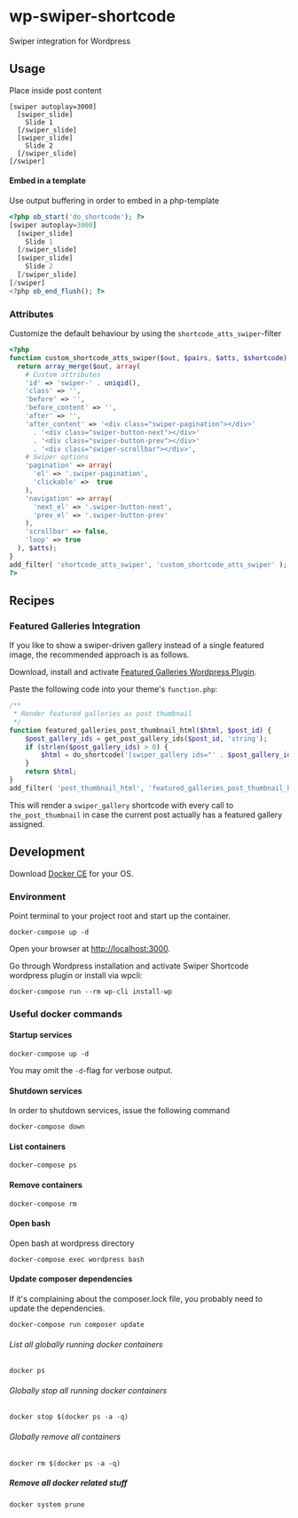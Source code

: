 # wp-swiper-shortcode

Swiper integration for Wordpress

## Usage

Place inside post content

```
[swiper autoplay=3000]
  [swiper_slide]
    Slide 1
  [/swiper_slide]
  [swiper_slide]
    Slide 2
  [/swiper_slide]
[/swiper]
```

#### Embed in a template

Use output buffering in order to embed in a php-template

```php
<?php ob_start('do_shortcode'); ?>
[swiper autoplay=3000]
  [swiper_slide]
    Slide 1
  [/swiper_slide]
  [swiper_slide]
    Slide 2
  [/swiper_slide]
[/swiper]
<?php ob_end_flush(); ?>
```

### Attributes

Customize the default behaviour by using the `shortcode_atts_swiper`-filter

```php
<?php
function custom_shortcode_atts_swiper($out, $pairs, $atts, $shortcode) {
  return array_merge($out, array(
    # Custom attributes
    'id' => 'swiper-' . uniqid(),
    'class' => '',
    'before' => '',
    'before_content' => '',
    'after' => '',
    'after_content' => '<div class="swiper-pagination"></div>'
      . '<div class="swiper-button-next"></div>'
      . '<div class="swiper-button-prev"></div>'
      . '<div class="swiper-scrollbar"></div>',
    # Swiper options
    'pagination' => array(
      'el' => '.swiper-pagination',
      'clickable' =>  true
    ),
    'navigation' => array(
      'next_el' => '.swiper-button-next',
      'prev_el' => '.swiper-button-prev'
    ),
    'scrollbar' => false,
    'loop' => true
  ), $atts);
}
add_filter( 'shortcode_atts_swiper', 'custom_shortcode_atts_swiper' );
?>
```

## Recipes

### Featured Galleries Integration

If you like to show a swiper-driven gallery instead of a single featured image, the recommended approach is as follows.

Download, install and activate [Featured Galleries Wordpress Plugin](https://wordpress.org/plugins/featured-galleries/).

Paste the following code into your theme's `function.php`:

```php
/**
 * Render featured galleries as post thumbnail
 */
function featured_galleries_post_thumbnail_html($html, $post_id) {
	$post_gallery_ids = get_post_gallery_ids($post_id, 'string');
	if (strlen($post_gallery_ids) > 0) {
		$html = do_shortcode('[swiper_gallery ids="' . $post_gallery_ids . '"]');
	}
	return $html;
}
add_filter( 'post_thumbnail_html', 'featured_galleries_post_thumbnail_html', 99, 5 );
```

This will render a `swiper_gallery` shortcode with every call to `the_post_thumbnail` in case the current post actually has a featured gallery assigned.

## Development

Download [Docker CE](https://www.docker.com/get-docker) for your OS.

### Environment

Point terminal to your project root and start up the container.

```cli
docker-compose up -d
```

Open your browser at [http://localhost:3000](http://localhost:3000).

Go through Wordpress installation and activate Swiper Shortcode wordpress plugin or install via wpcli:

```cli
docker-compose run --rm wp-cli install-wp
```

### Useful docker commands

#### Startup services

```cli
docker-compose up -d
```
You may omit the `-d`-flag for verbose output.

#### Shutdown services

In order to shutdown services, issue the following command

```cli
docker-compose down
```

#### List containers

```cli
docker-compose ps
```

#### Remove containers

```cli
docker-compose rm
```

#### Open bash

Open bash at wordpress directory

```cli
docker-compose exec wordpress bash
```

#### Update composer dependencies

If it's complaining about the composer.lock file, you probably need to update the dependencies.

```cli
docker-compose run composer update
```

###### List all globally running docker containers

```cli
docker ps
```

###### Globally stop all running docker containers

```cli
docker stop $(docker ps -a -q)
```

###### Globally remove all containers

```cli
docker rm $(docker ps -a -q)
```

##### Remove all docker related stuff

```cli
docker system prune
```
